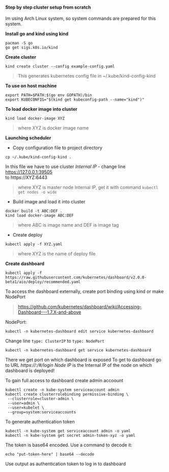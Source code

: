 #### __Step by step cluster setup from scratch__

Im using Arch Linux system, so system commands are prepared for this system.<br>

__Install go and kind using kind__
```
pacman -S go
go get sigs.k8s.io/kind
```
__Create cluster__
```
kind create cluster --config example-config.yaml
```
> This generates kubernetes config file in ~/.kube/kind-config-kind


__To use on host machine__
```
export PATH=$PATH:$(go env GOPATH)/bin
export KUBECONFIG="$(kind get kubeconfig-path --name="kind")"
```

__To load docker image into cluster__
```
kind load docker-image XYZ
```
> where XYZ is docker image name

__Launching scheduler__
- Copy configuration file to project directory
```
cp ~/.kube/kind-config-kind .
```
In this file we have to use cluster _Internal IP_ - change line https://127.0.0.1:39505 <br>
to https://XYZ:6443
> where XYZ is master node Internal IP, get it with command `kubectl get nodes -o wide`

- Build image and load it into cluster
```
docker build -t ABC:DEF .
kind load docker-image ABC:DEF
```
> where ABC is image name and DEF is image tag

- Create deploy
```
kubectl apply -f XYZ.yaml
```
> where XYZ is the name of deploy file

__Create dashboard__
```
kubectl apply -f https://raw.githubusercontent.com/kubernetes/dashboard/v2.0.0-beta1/aio/deploy/recommended.yaml
```

To access the dashboard externally, create port binding using kind or make NodePort
> https://github.com/kubernetes/dashboard/wiki/Accessing-Dashboard---1.7.X-and-above

NodePort:

```
kubectl -n kubernetes-dashboard edit service kubernetes-dashboard
```
Change line `type: ClusterIP` to `type: NodePort`
```
kubectl -n kubernetes-dashboard get service kubernetes-dashboard

```
There we get port on which dashboard is exposed
To get to dashboard go to URL _https://<node-IP>:<node-Port>/#/login_
_Node IP_ is the Internal IP of the node on which dashboard is deployed!

To gain full access to dashboard create admin accoount
```
kubectl create -n kube-system serviceaccount admin
kubectl create clusterrolebinding permissive-binding \
 --clusterrole=cluster-admin \
 --user=admin \
 --user=kubelet \
 --group=system:serviceaccounts
```

To generate authentication token
```
kubectl -n kube-system get serviceaccount admin -o yaml
kubectl -n kube-system get secret admin-token-xyz -o yaml
```

The token is base64 encoded. Use a command to decode it:
```
echo "put-token-here" | base64 --decode
```
Use output as authentication token to log in to dashboard

